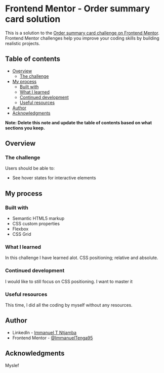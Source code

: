 # Frontend Mentor - Order summary card solution

This is a solution to the [Order summary card challenge on Frontend Mentor](https://www.frontendmentor.io/challenges/order-summary-component-QlPmajDUj). Frontend Mentor challenges help you improve your coding skills by building realistic projects. 

## Table of contents

- [Overview](#overview)
  - [The challenge](#the-challenge)
- [My process](#my-process)
  - [Built with](#built-with)
  - [What I learned](#what-i-learned)
  - [Continued development](#continued-development)
  - [Useful resources](#useful-resources)
- [Author](#author)
- [Acknowledgments](#acknowledgments)

**Note: Delete this note and update the table of contents based on what sections you keep.**

## Overview

### The challenge

Users should be able to:

- See hover states for interactive elements




## My process

### Built with

- Semantic HTML5 markup
- CSS custom properties
- Flexbox
- CSS Grid




### What I learned

In this challenge I have learned alot. CSS positioning; relative and absolute.



### Continued development

I would like to still focus on CSS positioning. I want to master it



### Useful resources

This time, I did all the coding by myself without any resources.

## Author

- LinkedIn - [Immanuel T Ntjamba](www.linkedin.com/in/ntjamba-immanuel-tenga-53559b193)
- Frontend Mentor - [@ImmanuelTenga95](https://www.frontendmentor.io/profile/ImmanuelTenga95)


## Acknowledgments

Myslef


